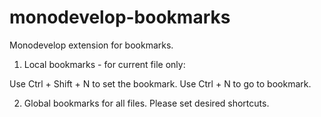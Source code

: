 monodevelop-bookmarks
=====================

Monodevelop extension for bookmarks.

1. Local bookmarks - for current file only:

Use Ctrl + Shift + N to set the bookmark.
Use Ctrl + N to go to bookmark. 

2. Global bookmarks for all files. 
Please set desired shortcuts.